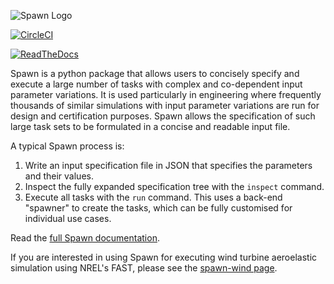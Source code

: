 ![Spawn Logo](https://raw.githubusercontent.com/Simmovation/spawn/master/spawn_logo.png "Spawn Logo")

[![CircleCI](https://circleci.com/gh/Simmovation/spawn.svg?style=svg&circle-token=7b196f71c3a3f53004970c6bb798bab074d3bea6)](https://circleci.com/gh/Simmovation/spawn)

[![ReadTheDocs](https://readthedocs.org/projects/spawn/badge/?style=flat)](http://spawn.readthedocs.io/)

Spawn is a python package that allows users to concisely specify and execute a large number of tasks with complex and co-dependent input parameter variations. It is used particularly in engineering where frequently thousands of similar simulations with input parameter variations are run for design and certification purposes. Spawn allows the specification of such large task sets to be formulated in a concise and readable input file.

A typical Spawn process is:
1. Write an input specification file in JSON that specifies the parameters and their values.
2. Inspect the fully expanded specification tree with the `inspect` command.
3. Execute all tasks with the `run` command. This uses a back-end "spawner" to create the tasks, which can be fully customised for individual use cases.

Read the [full Spawn documentation](http://spawn.readthedocs.io/).

If you are interested in using Spawn for executing wind turbine aeroelastic simulation using NREL's FAST, please see the [spawn-wind page](https://github.com/Simmovation/spawn-wind).